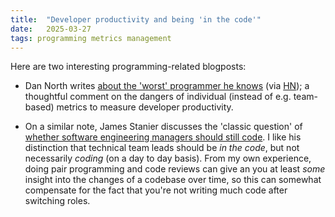 ```yaml
---
title:  "Developer productivity and being 'in the code'"
date:   2025-03-27
tags: programming metrics management
---
```


Here are two interesting programming-related blogposts:

- Dan North writes [about the 'worst' programmer he knows](https://dannorth.net/the-worst-programmer/) (via [HN](https://news.ycombinator.com/item?id=43452649)); a thoughtful comment on the dangers of individual (instead of e.g. team-based) metrics to measure developer productivity.

- On a similar note, James Stanier discusses the 'classic question' of [whether software engineering managers should still code](https://theengineeringmanager.substack.com/p/should-managers-still-code). I like his distinction that technical team leads should be _in the code_, but not necessarily _coding_ (on a day to day basis). From my own experience, doing pair programming and code reviews can give an you at least _some_ insight into the changes of a codebase over time, so this can somewhat compensate for the fact that you're not writing much code after switching roles.
